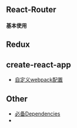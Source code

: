 ## React-Router

#### 基本使用



## Redux



## create-react-app

- [自定义webpack配置](./create-react-app.md)


## Other

- [必备Dependencies](./practice/README.md)
- 



